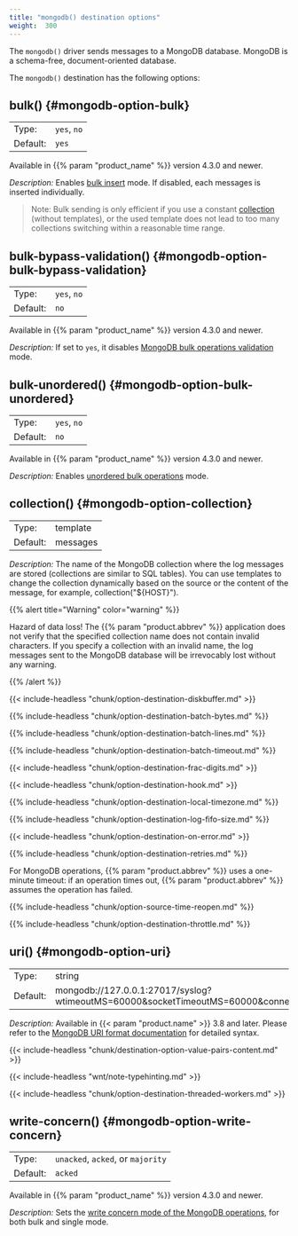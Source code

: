 ```yaml
---
title: "mongodb() destination options"
weight:  300
---
```

<!-- DISCLAIMER: This file is based on the syslog-ng Open Source Edition documentation https://github.com/balabit/syslog-ng-ose-guides/commit/2f4a52ee61d1ea9ad27cb4f3168b95408fddfdf2 and is used under the terms of The syslog-ng Open Source Edition Documentation License. The file has been modified by Axoflow. -->

The `mongodb()` driver sends messages to a MongoDB database. MongoDB is a schema-free, document-oriented database.

The `mongodb()` destination has the following options:

## bulk() {#mongodb-option-bulk}

|          |         |
| -------- | ------- |
| Type:    | `yes`, `no` |
| Default: | `yes`  |

Available in {{% param "product_name" %}} version 4.3.0 and newer.

*Description:* Enables [bulk insert](http://mongoc.org/libmongoc/current/bulk.html) mode. If disabled, each messages is inserted individually.

> Note: Bulk sending is only efficient if you use a constant [collection](#mongodb-option-collection) (without templates), or the used template does not lead to too many collections switching within a reasonable time range.

## bulk-bypass-validation() {#mongodb-option-bulk-bypass-validation}

|          |         |
| -------- | ------- |
| Type:    | `yes`, `no` |
| Default: | `no`  |

Available in {{% param "product_name" %}} version 4.3.0 and newer.

*Description:* If set to `yes`, it disables [MongoDB bulk operations validation](http://mongoc.org/libmongoc/1.23.3/bulk.html#bulk-operation-bypassing-document-validation) mode.

## bulk-unordered() {#mongodb-option-bulk-unordered}

|          |         |
| -------- | ------- |
| Type:    | `yes`, `no` |
| Default: | `no`  |

Available in {{% param "product_name" %}} version 4.3.0 and newer.

*Description:* Enables [unordered bulk operations](http://mongoc.org/libmongoc/current/bulk.html) mode.

## collection() {#mongodb-option-collection}

|          |          |
| -------- | -------- |
| Type:    | template |
| Default: | messages |

*Description:* The name of the MongoDB collection where the log messages are stored (collections are similar to SQL tables). You can use templates to change the collection dynamically based on the source or the content of the message, for example, collection("${HOST}").

{{% alert title="Warning" color="warning" %}}

Hazard of data loss! The {{% param "product.abbrev" %}} application does not verify that the specified collection name does not contain invalid characters. If you specify a collection with an invalid name, the log messages sent to the MongoDB database will be irrevocably lost without any warning.

{{% /alert %}}


{{< include-headless "chunk/option-destination-diskbuffer.md" >}}

{{% include-headless "chunk/option-destination-batch-bytes.md" %}}

{{% include-headless "chunk/option-destination-batch-lines.md" %}}

{{% include-headless "chunk/option-destination-batch-timeout.md" %}}

{{< include-headless "chunk/option-destination-frac-digits.md" >}}

{{< include-headless "chunk/option-destination-hook.md" >}}

{{% include-headless "chunk/option-destination-local-timezone.md" %}}

{{% include-headless "chunk/option-destination-log-fifo-size.md" %}}

{{< include-headless "chunk/option-destination-on-error.md" >}}


{{% include-headless "chunk/option-destination-retries.md" %}}

For MongoDB operations, {{% param "product.abbrev" %}} uses a one-minute timeout: if an operation times out, {{% param "product.abbrev" %}} assumes the operation has failed.


{{% include-headless "chunk/option-source-time-reopen.md" %}}

{{% include-headless "chunk/option-destination-throttle.md" %}}


## uri() {#mongodb-option-uri}

|          |                                                                                                  |
| -------- | ------------------------------------------------------------------------------------------------ |
| Type:    | string                                                                                           |
| Default: | mongodb://127.0.0.1:27017/syslog?wtimeoutMS=60000\&socketTimeoutMS=60000\&connectTimeoutMS=60000 |

*Description:* Available in {{< param "product.name" >}} 3.8 and later. Please refer to the [MongoDB URI format documentation](https://docs.mongodb.com/manual/reference/connection-string/) for detailed syntax.


{{< include-headless "chunk/destination-option-value-pairs-content.md" >}}

{{< include-headless "wnt/note-typehinting.md" >}}

{{< include-headless "chunk/option-destination-threaded-workers.md" >}}

## write-concern() {#mongodb-option-write-concern}

|          |         |
| -------- | ------- |
| Type:    | `unacked`, `acked`, or `majority` |
| Default: | `acked`  |

Available in {{% param "product_name" %}} version 4.3.0 and newer.

*Description:* Sets the [write concern mode of the MongoDB operations](http://mongoc.org/libmongoc/1.23.3/bulk.html#bulk-operation-write-concerns), for both bulk and single mode.
